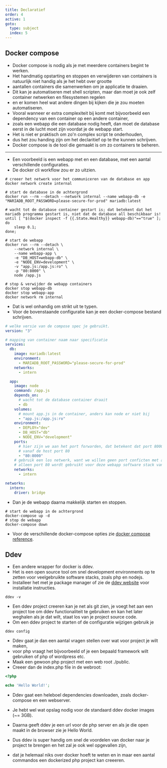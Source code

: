 ```yaml
---
title: Declaratief
order: 4
active: 1
goto:
  type: subject
  index: 5
---
```


## Docker compose

- Docker compose is nodig als je met meerdere containers begint te werken.
- Het handmatig opstarting en stoppen en verwijderen van containers is natuurlijk niet handig als je het hebt over grootte
- aantallen containers die samenwerken om je applicatie te draaien.
- Dit kan je automatiseren met shell scripten, maar dan moet je ook zelf container netwerken en filesystemen regelen
- en er komen heel wat andere dingen bij kijken die je zou moeten automatiseren.
- Vooral wanneer er extra complexiteit bij komt met bijvoorbeeld een dependency van een container op een andere container,
- zoals een webapp die een database nodig heeft, dan moet de database eerst in de lucht moet zijn voordat je de webapp start.
- Het is niet er praktisch om zo'n complex script te onderhouden,
- dus het zou handing zijn om het declaritief op te the kunnen schrijven.
- Docker compose is de tool die gemaakt is om zo containers te beheren.


---

- Een voorbeeld is een webapp met en een database, met een aantal verschillende configuraties.
- De docker cli workflow zou er zo uitzien.

```shell
# creeer het netwerk voor het communiceren van de database en app
docker network create internal

# start de database in de achtergrond
docker run --rm --detach --network internal --name webapp-db -e "MARIADB_ROOT_PASSWORD=please-secure-for-prod" mariadb:latest

# wacht tot de database container gestart is; dat betekent dat het mariadb programma gestart is, niet dat de database all beschikbaar is!
until [ "$(docker inspect -f {{.State.Healthy}} webapp-db)"=="true" ]; do
    sleep 0.1;
done;

# start de webapp
docker run --rm --detach \
    --network internal \
    --name webapp-app \
    -e "DB_HOST=webapp-db" \
    -e "NODE_ENV=development" \
    -v "app.js:/app.js:ro" \
    -p "80:8000" \
    node /app.js
```

```shell
# stop & verwijder de webapp containers
docker stop webapp-db
docker stop webapp-app
docker network rm internal
```

- Dat is wel onhandig om strikt uit te typen.
- Voor de bovenstaande configuratie kan je een docker-compose bestand schrijven.

```yaml
# welke versie van de compose spec je gebruikt.
version: "3"

# mapping van container naam naar specificatie
services:
  db:
    image: mariadb:latest
    environment:
      - MARIADB_ROOT_PASSWORD="please-secure-for-prod"
    networks:
      - intern

  app:
    image: node
    command: /app.js
    depends_on:
      # wacht tot de database container draait
      - db
    volumes:
      # mount app.js in de container, anders kan node er niet bij
      - "app.js:/app.js:ro"
    environment:
      - DEPLOY="dev"
      - DB_HOST="db"
      - NODE_ENV="development"
    ports:
      # hier zijn we aan het port forwarden, dat betekent dat port 8000 van het intern network berijkt kan worden
      # vanaf de host port 80
      - "80:8000"
    # gebruik een los netwerk, want we willen geen port conficten met andere applicaties.
    # alleen port 80 wordt gebruikt voor deze webapp software stack van het perspectief van de host
    networks:
      - intern

networks:
  intern:
    driver: bridge
```

- Dan je de webapp daarna makkelijk starten en stoppen.

```shell
# start de webapp in de achtergrond
docker-compose up -d
# stop de webapp
docker-compose down
```

- Voor de verschillende docker-compose opties zie [docker compose reference](https://docs.docker.com/compose/compose-file/).

## Ddev

- Een andere wrapper for docker is ddev.
- Het is een open source tool om snel development environments op te zetten voor veelgebruikte software stacks, zoals php en nodejs.
- Installeer het met je package manager of zie de [ddev website](https://ddev.com) voor installatie instructies.

```shell
ddev -v
```

- Een ddev project creeren kan je net als git zien, je voegt het aan een project toe om ddev functionaliteit te gebruiken en kan het later weghalen als je dat wilt, staat los van je project source code.
- Om een ddev project te starten of de configuratie wijzigen gebruik je

```shell
ddev config
```

- Ddev gaat je dan een aantal vragen stellen over wat voor project je wilt maken,
- voor php vraagt het bijvoorbeeld of je een bepaald framework wilt gebruiken of php of wordpress etc.
- Maak een gewoon php project met een web root ./public.
- Creeer dan de index.php file in de webroot:

```php
<?php

echo 'Hello World!';

```

- Ddev gaat een heleboel dependencies downloaden, zoals docker-compose en een webserver.
- Je hebt wel wat opslag nodig voor de standaard ddev docker images (~= 3GB).
- Daarna geeft ddev je een url voor de php server en als je die open maakt in de browser zie je Hello World.

- Dus ddev is super handig om snel de voordelen van docker naar je project te brengen en
  het zal je ook wel opgevallen zijn,
- dat je helemaal niks over docker hoeft te weten en in
  maar een aantal commandos een dockerized php project kan creeeren.
